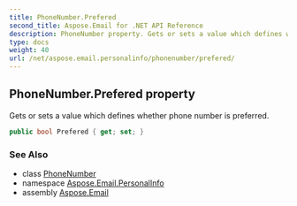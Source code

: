 ```yaml
---
title: PhoneNumber.Prefered
second_title: Aspose.Email for .NET API Reference
description: PhoneNumber property. Gets or sets a value which defines whether phone number is preferred
type: docs
weight: 40
url: /net/aspose.email.personalinfo/phonenumber/prefered/
---
```

## PhoneNumber.Prefered property

Gets or sets a value which defines whether phone number is preferred.

```csharp
public bool Prefered { get; set; }
```

### See Also

* class [PhoneNumber](../)
* namespace [Aspose.Email.PersonalInfo](../../phonenumber/)
* assembly [Aspose.Email](../../../)


